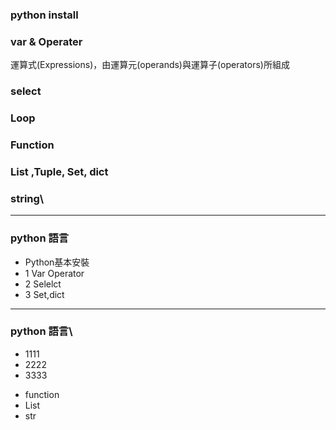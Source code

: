 ### python install

### var & Operater
運算式(Expressions)，由運算元(operands)與運算子(operators)所組成

### select

### Loop

### Function

### List ,Tuple, Set, dict

### string\
---
### python 語言  
- Python基本安裝
- 1 Var Operator
- 2 Selelct
- 3 Set,dict
---
### python 語言\
+ 1111
+ 2222
+ 3333

* function
* List
* str